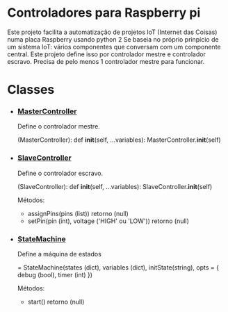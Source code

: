 # Controladores para Raspberry pi 

Este projeto facilita a automatização de projetos IoT (Internet das Coisas) numa placa Raspberry usando python 2
Se baseia no próprio prinpício de um sistema IoT: vários componentes que conversam com um componente central.
Este projeto define isso por controlador mestre e controlador escravo. Precisa de pelo menos 1 controlador mestre para funcionar.

# Classes

* ### [MasterController](https://github.com/Ratonhnaketon/Raspberry_pi_controllers/blob/master/Core/masterController.py)

  Define o controlador mestre.  
  
  <ControllerName>(MasterController):
	def __init__(self, ...variables):
		MasterController.__init__(self)
  
* ### [SlaveController](https://github.com/Ratonhnaketon/Raspberry_pi_controllers/blob/master/Core/slaveController.py)

  Define o controlador escravo.  
  
  <ControllerName>(SlaveController):
	def __init__(self, ...variables):
		SlaveController.__init__(self)
	
	Métodos:    
	* assignPins(pins (list)) retorno (null)    
   	* setPin(pin (int), voltage ('HIGH' ou 'LOW')) retorno (null)
	  
* ### [StateMachine](https://github.com/Ratonhnaketon/Raspberry_pi_controllers/blob/master/StateMachine/controller.py)

	Define a máquina de estados  

	<StateMachineName> = StateMachine(states (dict), variables (dict), initState(string), opts = { debug (bool), timer (int) })

	Métodos:  
	* start() retorno (null)  